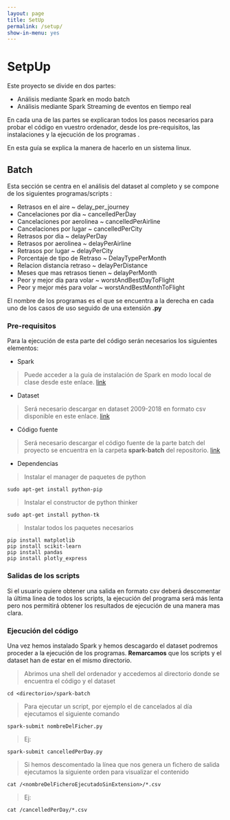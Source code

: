 ```yaml
---
layout: page
title: SetUp
permalink: /setup/
show-in-menu: yes
---
```


# SetpUp

Este proyecto se divide en dos partes:

- Análisis mediante Spark en modo batch
- Análisis mediante Spark Streaming de eventos en tiempo real

En cada una de las partes se explicaran todos los pasos necesarios para probar el código en vuestro ordenador, desde los pre-requisitos, las instalaciones y la ejecución de los programas .  

En esta guía se explica la manera de hacerlo en un sistema linux.

## Batch
Esta sección se centra en el análisis del dataset al completo y se compone de los siguientes programas/scripts :
- Retrasos en el aire ~ delay_per_journey
- Cancelaciones por dia ~ cancelledPerDay
- Cancelaciones por aerolinea ~ cancelledPerAirline
- Cancelaciones por lugar ~ cancelledPerCity
- Retrasos por dia ~ delayPerDay
- Retrasos por aerolinea ~ delayPerAirline
- Retrasos por lugar ~ delayPerCity
- Porcentaje de tipo de Retraso ~ DelayTypePerMonth
- Relacion distancia retraso ~ delayPerDistance
- Meses que mas retrasos tienen ~ delayPerMonth
- Peor y mejor día para volar ~ worstAndBestDayToFlight
- Peor y mejor més para volar ~ worstAndBestMonthToFlight

El nombre de los programas es el que se encuentra a la derecha en cada uno de los casos de uso seguido de una extensión **.py**
### Pre-requisitos
Para la ejecución de esta parte del código serán necesarios los siguientes elementos:

* Spark

>Puede acceder a la guía de instalación de Spark en modo local de clase desde este enlace.  [link](https://drive.google.com/file/d/1YX3-fyVV9fPQsqp6emV7tDa4-KoNcxva/view)

* Dataset

>Será necesario descargar en dataset 2009-2018 en formato csv disponible en este enlace.  [link](https://drive.google.com/file/d/1qd2dmv8isbE4zniFAYOMO0z2r4mokutk/view?usp=sharing)

* Código fuente 

>Será necesario descargar el código fuente de la parte batch del proyecto se encuentra en la carpeta **spark-batch** del repositorio.  [link](https://github.com/ivanfermena/code-airline-delay-cancellation-big-data)

* Dependencias

>Instalar el manager de paquetes de python
	
	sudo apt-get install python-pip

>Instalar el constructor de python thinker

	sudo apt-get install python-tk

>Instalar todos los paquetes necesarios
	
	pip install matplotlib
	pip install scikit-learn
	pip install pandas
	pip install plotly_express

### Salidas de los scripts
Si el usuario quiere obtener una salida en formato csv deberá descomentar la última linea de todos los scripts, la ejecución del programa será más lenta pero nos permitirá obtener los resultados de ejecución de una manera mas clara.

### Ejecución del código
Una vez hemos instalado Spark y hemos descagardo el dataset podremos proceder a la ejecución de los programas.  **Remarcamos** que los scripts y el dataset han de estar en el mismo directorio.

>Abrimos una shell del ordenador y accedemos al directorio donde se encuentra el código y el dataset

	cd <directorio>/spark-batch

>Para ejecutar un script, por ejemplo el de cancelados al día ejecutamos el siguiente comando

	spark-submit nombreDelFicher.py

>Ej:

	spark-submit cancelledPerDay.py

>Si hemos descomentado la línea que nos genera un fichero de salida ejecutamos la siguiente orden para visualizar el contenido

	cat /<nombreDelFicheroEjecutadoSinExtension>/*.csv

>Ej:

	cat /cancelledPerDay/*.csv

<script async defer src="https://buttons.github.io/buttons.js"></script>
